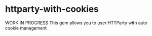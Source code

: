 httparty-with-cookies
=====================

WORK IN PROGRESS
This gem allows you to user HTTParty with auto cookie management.
